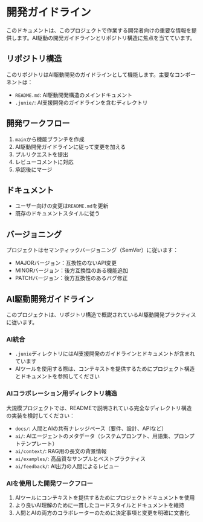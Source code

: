 # 開発ガイドライン

このドキュメントは、このプロジェクトで作業する開発者向けの重要な情報を提供します。AI駆動の開発ガイドラインとリポジトリ構造に焦点を当てています。

## リポジトリ構造

このリポジトリはAI駆動開発のガイドラインとして機能します。主要なコンポーネントは：

- `README.md`: AI駆動開発構造のメインドキュメント
- `.junie/`: AI支援開発のガイドラインを含むディレクトリ

## 開発ワークフロー

1. `main`から機能ブランチを作成
2. AI駆動開発ガイドラインに従って変更を加える
3. プルリクエストを提出
4. レビューコメントに対応
5. 承認後にマージ

## ドキュメント

- ユーザー向けの変更は`README.md`を更新
- 既存のドキュメントスタイルに従う

## バージョニング

プロジェクトはセマンティックバージョニング（SemVer）に従います：

- MAJORバージョン：互換性のないAPI変更
- MINORバージョン：後方互換性のある機能追加
- PATCHバージョン：後方互換性のあるバグ修正

## AI駆動開発ガイドライン

このプロジェクトは、リポジトリ構造で概説されているAI駆動開発プラクティスに従います。

### AI統合

- `.junie`ディレクトリにはAI支援開発のガイドラインとドキュメントが含まれています
- AIツールを使用する際は、コンテキストを提供するためにプロジェクト構造とドキュメントを参照してください

### AIコラボレーション用ディレクトリ構造

大規模プロジェクトでは、READMEで説明されている完全なディレクトリ構造の実装を検討してください：

- `docs/`: 人間とAIの共有ナレッジベース（要件、設計、APIなど）
- `ai/`: AIエージェントのメタデータ（システムプロンプト、用語集、プロンプトテンプレート）
- `ai/context/`: RAG用の長文の背景情報
- `ai/examples/`: 高品質なサンプルとベストプラクティス
- `ai/feedback/`: AI出力の人間によるレビュー

### AIを使用した開発ワークフロー

1. AIツールにコンテキストを提供するためにプロジェクトドキュメントを使用
2. より良いAI理解のために一貫したコードスタイルとドキュメントを維持
3. 人間とAIの両方のコラボレーターのために決定事項と変更を明確に文書化
